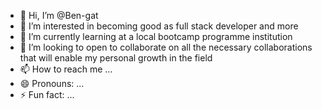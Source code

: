 - 👋 Hi, I’m @Ben-gat
- 👀 I’m interested in becoming good as full stack developer and more
- 🌱 I’m currently learning at a local bootcamp programme institution
- 💞️ I’m looking to open to collaborate on all the necessary collaborations that will enable my personal growth in the field
- 📫 How to reach me ...
- 😄 Pronouns: ...
- ⚡ Fun fact: ...

<!---
Ben-gat/Ben-gat is a ✨ special ✨ repository because its `README.md` (this file) appears on your GitHub profile.
You can click the Preview link to take a look at your changes.
--->
